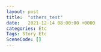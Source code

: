 ```yaml
---
layout: post
title:  "others_test"
date:   2021-12-14 08:00:00 +0000
categories: Etc
Tags: Story Etc
SceneCode: []
---
```


